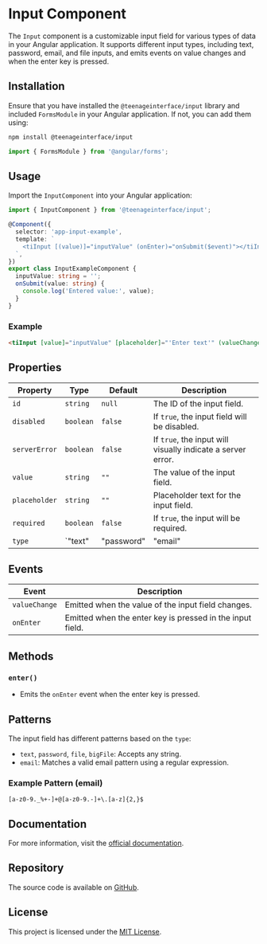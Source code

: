 # Input Component

The `Input` component is a customizable input field for various types of data in your Angular application. It supports different input types, including text, password, email, and file inputs, and emits events on value changes and when the enter key is pressed.

## Installation

Ensure that you have installed the `@teenageinterface/input` library and included `FormsModule` in your Angular application. If not, you can add them using:

```bash
npm install @teenageinterface/input
```

```typescript
import { FormsModule } from '@angular/forms';
```

## Usage

Import the `InputComponent` into your Angular application:

```typescript
import { InputComponent } from '@teenageinterface/input';

@Component({
  selector: 'app-input-example',
  template: `
    <tiInput [(value)]="inputValue" (onEnter)="onSubmit($event)"></tiInput>
  `,
})
export class InputExampleComponent {
  inputValue: string = '';
  onSubmit(value: string) {
    console.log('Entered value:', value);
  }
}
```

### Example

```html
<tiInput [value]="inputValue" [placeholder]="'Enter text'" (valueChange)="onValueChange($event)"></tiInput>
```

## Properties

| Property      | Type                | Default     | Description                                               |
|---------------|---------------------|-------------|-----------------------------------------------------------|
| `id`          | `string`            | `null`      | The ID of the input field.                                |
| `disabled`    | `boolean`           | `false`     | If `true`, the input field will be disabled.              |
| `serverError` | `boolean`           | `false`     | If `true`, the input will visually indicate a server error.|
| `value`       | `string`            | `""`        | The value of the input field.                             |
| `placeholder` | `string`            | `""`        | Placeholder text for the input field.                     |
| `required`    | `boolean`           | `false`     | If `true`, the input will be required.                    |
| `type`        | `"text" | "password" | "email" | "file" | "bigFile"` | `"text"` | The input type. Supports text, password, email, file, and bigFile. |

## Events

| Event        | Description                                                |
|--------------|------------------------------------------------------------|
| `valueChange` | Emitted when the value of the input field changes.         |
| `onEnter`     | Emitted when the enter key is pressed in the input field.  |

## Methods

### `enter()`
- Emits the `onEnter` event when the enter key is pressed.

## Patterns

The input field has different patterns based on the `type`:

- `text`, `password`, `file`, `bigFile`: Accepts any string.
- `email`: Matches a valid email pattern using a regular expression.

### Example Pattern (email)

```text
[a-z0-9._%+-]+@[a-z0-9.-]+\.[a-z]{2,}$
```

## Documentation

For more information, visit the [official documentation]().

## Repository

The source code is available on [GitHub](https://github.com/0K00/teenageinterface).

## License

This project is licensed under the [MIT License](https://github.com/0K00/teenageinterface/blob/main/LICENSE.MD).
